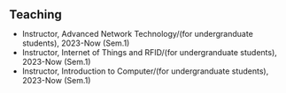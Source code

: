 <h1 id="teaching"></h1>

<h2 style="margin: 60px 0px 10px;">Teaching</h2>

<ul>
  <li>
    Instructor, Advanced Network Technology/(for undergranduate students), 2023-Now (Sem.1)
  </li>
  <li>
    Instructor, Internet of Things and RFID/(for undergranduate students), 2023-Now (Sem.1)
  </li>
  <li>
    Instructor, Introduction to Computer/(for undergranduate students), 2023-Now (Sem.1)
  </li>
  
</ul>
